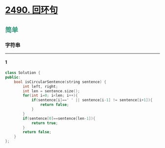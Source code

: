 # [2490. 回环句](https://leetcode.cn/problems/circular-sentence/)  
## <font color=#2C9678>简单</font>  
### **字符串**
***
#### 1
```cpp
class Solution {
public:
    bool isCircularSentence(string sentence) {
        int left, right;
        int len = sentence.size();
        for(int i=0; i<len; i++){
            if(sentence[i]==' ' || sentence[i-1] != sentence[i+1]){
                return false;
            }
        }
        if(sentence[0]==sentence[len-1]){
            return true;
        }
        return false;
    }
};
```